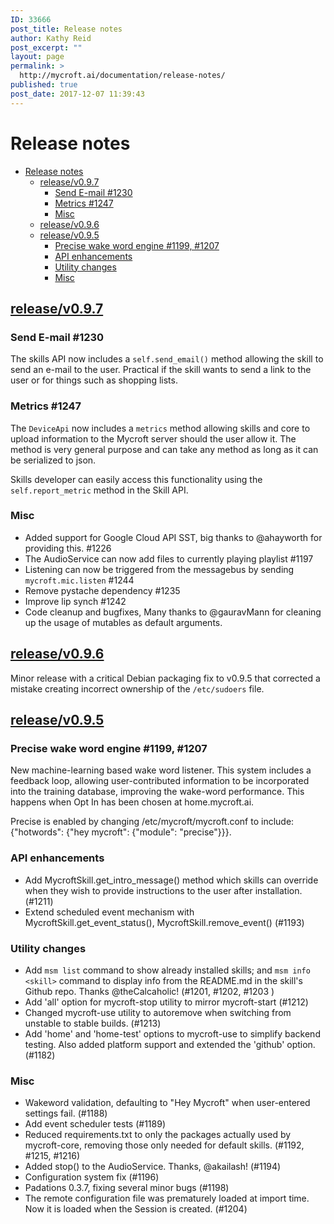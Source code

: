 ```yaml
---
ID: 33666
post_title: Release notes
author: Kathy Reid
post_excerpt: ""
layout: page
permalink: >
  http://mycroft.ai/documentation/release-notes/
published: true
post_date: 2017-12-07 11:39:43
---
```

# Release notes

- [Release notes](#release-notes)
  * [release/v0.9.7](#releasev097)
    + [Send E-mail #1230](#send-e-mail-%231230)
    + [Metrics #1247](#metrics-%231247)
    + [Misc](#misc)
  * [release/v0.9.6](#releasev096)
  * [release/v0.9.5](#releasev095)
    + [Precise wake word engine #1199, #1207](#precise-wake-word-engine-%231199-%231207)
    + [API enhancements](#api-enhancements)
    + [Utility changes](#utility-changes)
    + [Misc](#misc-1)

## [release/v0.9.7](https://github.com/MycroftAI/mycroft-core/tree/release/v0.9.7)

### Send E-mail #1230

The skills API now includes a `self.send_email()` method allowing the skill to send an e-mail to the user. Practical if the skill wants to send a link to the user or for things such as shopping lists.

### Metrics #1247 
The `DeviceApi` now includes a `metrics` method allowing skills and core to upload information to the Mycroft server should the user allow it. The method is very general purpose and can take any method as long as it can be serialized to json.

Skills developer can easily access this functionality using the `self.report_metric` method in the Skill API.

### Misc
- Added support for Google Cloud API SST, big thanks to @ahayworth for providing this. #1226 
- The AudioService can now add files to currently playing playlist #1197 
- Listening can now be triggered from the messagebus by sending `mycroft.mic.listen` #1244  
- Remove pystache dependency #1235
- Improve lip synch #1242  
- Code cleanup and bugfixes, Many thanks to @gauravMann for cleaning up the usage of mutables as default arguments. 

## [release/v0.9.6](https://github.com/MycroftAI/mycroft-core/tree/release/v0.9.6)

Minor release with a critical Debian packaging fix to v0.9.5 that corrected a mistake creating incorrect ownership of the ```/etc/sudoers``` file.

## [release/v0.9.5](https://github.com/MycroftAI/mycroft-core/tree/release/v0.9.5)

### Precise wake word engine #1199, #1207 

New machine-learning based wake word listener.  This system includes a feedback loop, allowing user-contributed information to be incorporated into the training database, improving the wake-word performance.  This happens when Opt In has been chosen at home.mycroft.ai.

Precise is enabled by changing /etc/mycroft/mycroft.conf to include:
    {"hotwords": {"hey mycroft": {"module": "precise"}}}. 

### API enhancements
* Add MycroftSkill.get_intro_message() method which skills can override when they wish to provide instructions to the user after installation.  (#1211)
* Extend scheduled event mechanism with MycroftSkill.get_event_status(),  MycroftSkill.remove_event() (#1193)

### Utility changes
* Add ```msm list``` command to show already installed skills; and ```msm info <skill>``` command to display info from the README.md in the skill's Github repo.  Thanks @theCalcaholic!  (#1201, #1202, #1203  )
* Add 'all' option for mycroft-stop utility to mirror mycroft-start (#1212)
* Changed mycroft-use utility to autoremove when switching from unstable to stable builds.  (#1213)
* Add 'home' and 'home-test' options to mycroft-use to simplify backend testing.  Also added platform support and extended the 'github' option.  (#1182)

### Misc
* Wakeword validation, defaulting to "Hey Mycroft" when user-entered settings fail.  (#1188)
* Add event scheduler tests (#1189)
* Reduced requirements.txt to only the packages actually used by mycroft-core, removing those only needed for default skills.  (#1192, #1215, #1216)
* Added stop() to the AudioService.  Thanks, @akailash!  (#1194)
* Configuration system fix (#1196)
* Padations 0.3.7, fixing several minor bugs (#1198)
* The remote configuration file was prematurely loaded at import time.  Now it is loaded when the Session is created.  (#1204)